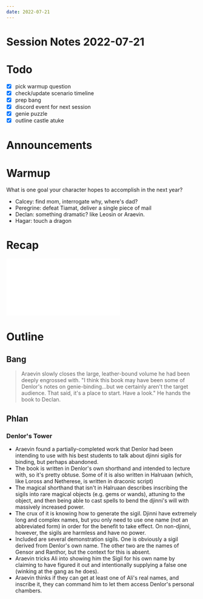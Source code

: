 ```yaml
---
date: 2022-07-21
---
```

# Session Notes 2022-07-21
# Todo
- [x] pick warmup question
- [x] check/update scenario timeline
- [x] prep bang
- [x] discord event for next session
- [x] genie puzzle
- [x] outline castle atuke
# Announcements
# Warmup
What is one goal your character hopes to accomplish in the next year?
- Calcey: find mom, interrogate why, where's dad?
- Peregrine: defeat Tiamat, deliver a single piece of mail
- Declan: something dramatic? like Leosin or Araevin.
- Hagar: touch a dragon
# Recap
![a3e16](../logbook/act-iii/a3e16.md)
# Outline
## Bang
> Araevin slowly closes the large, leather-bound volume he had been deeply engrossed with.  "I think this book may have been some of Denlor's notes on genie-binding...but we certainly aren't the target audience. That said, it's a place to start. Have a look." He hands the book to Declan.
## Phlan
### Denlor's Tower
- Araevin found a partially-completed work that Denlor had been intending to use with his best students to talk about djinni sigils for binding, but perhaps abandoned.
- The book is written in Denlor's own shorthand and intended to lecture with, so it's pretty obtuse. Some of it is also written in Halruaan (which, like Loross and Netherese, is written in draconic script)
- The magical shorthand that isn't in Halruaan describes inscribing the sigils into rare magical objects (e.g. gems or wands), attuning to the object, and then being able to cast spells to bend the djinni's will with massively increased power.
- The crux of it is knowing how to generate the sigil. Djinni have extremely long and complex names, but you only need to use one name (not an abbreviated form) in order for the benefit to take effect. On non-djinni, however, the sigils are harmless and have no power.
- Included are several demonstration sigils. One is obviously a sigil derived from Denlor's own name. The other two are the names of Gensor and Ranthor, but the context for this is absent.
- Araevin tricks Ali into showing him the Sigil for his own name by claiming to have figured it out and intentionally supplying a false one (winking at the gang as he does).
- Araevin thinks if they can get at least one of Ali's real names, and inscribe it, they can command him to let them access Denlor's personal chambers.
